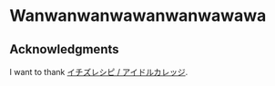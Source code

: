 # Wanwanwanwawanwanwawawa

## Acknowledgments

I want to thank [イチズレシピ / アイドルカレッジ](https://youtu.be/252Tp9_VUC0).